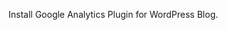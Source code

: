 <!---
markmeta_author: wongoo
markmeta_date: 2010-11-30 16:15:25
slug: release-20101130
markmeta_title: Release 20101130
wordpress_id: 36
markmeta_categories: Inspiration,Knowledge
-->

Install Google Analytics Plugin for WordPress Blog.
